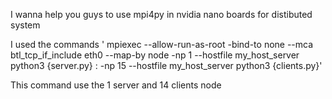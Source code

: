 I wanna help you guys to use mpi4py in nvidia nano boards for distibuted system

I used the commands ' mpiexec  --allow-run-as-root -bind-to none --mca btl_tcp_if_include eth0 --map-by node -np 1 --hostfile my_host_server python3 {server.py} : -np 15 --hostfile my_host_server python3 {clients.py}'

This command use the 1 server and 14 clients node
